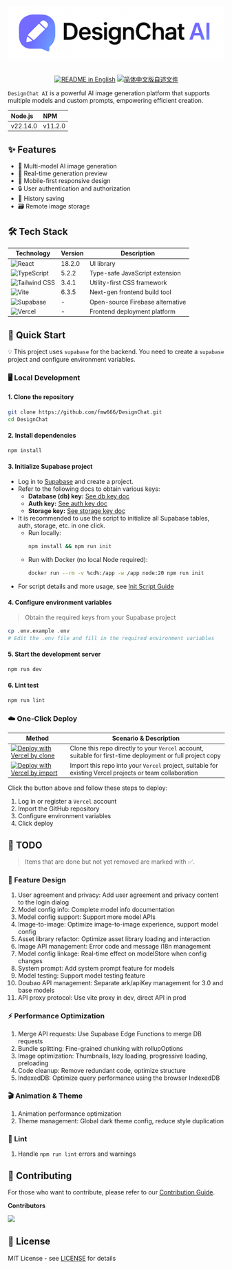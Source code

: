 <div align="center"><img src="./images/top_image.png" alt="License" width="800px" /></div>

<br />

<p align="center">
  <a href="./README.md"><img alt="README in English" src="https://img.shields.io/badge/English-d9d9d9?style=for-the-badge&color=0078D4"></a>
  <a href="./README_CN.md"><img alt="简体中文版自述文件" src="https://img.shields.io/badge/简体中文-d9d9d9?style=for-the-badge&color=1AAD19"></a>
</p>

`DesignChat AI` is a powerful AI image generation platform that supports multiple models and custom prompts, empowering efficient creation.

| Node.js | NPM |
| :-----  | :-- |
| v22.14.0 | v11.2.0 |

## ✨ Features

- 🎨 Multi-model AI image generation
- 🔄 Real-time generation preview
- 📱 Mobile-first responsive design
- 🔒 User authentication and authorization
- 💾 History saving
- 🗃️ Remote image storage

## 🛠️ Tech Stack

| Technology | Version | Description |
|------|------|------|
| ![React](https://img.shields.io/badge/React-18.2.0-20232a?logo=react&logoColor=61DAFB&labelColor=20232a) | 18.2.0 | UI library |
| ![TypeScript](https://img.shields.io/badge/TypeScript-5.2.2-3178C6?logo=typescript&logoColor=white&labelColor=3178C6) | 5.2.2 | Type-safe JavaScript extension |
| ![Tailwind CSS](https://img.shields.io/badge/Tailwind_CSS-3.4.1-0ea5e9?logo=tailwindcss&logoColor=white&labelColor=0ea5e9) | 3.4.1 | Utility-first CSS framework |
| ![Vite](https://img.shields.io/badge/Vite-6.3.5-646CFF?logo=vite&logoColor=FFD62E&labelColor=646CFF) | 6.3.5 | Next-gen frontend build tool |
| ![Supabase](https://img.shields.io/badge/Supabase-3ECF8E?logo=supabase&logoColor=3ECF8E&labelColor=222) | - | Open-source Firebase alternative |
| ![Vercel](https://img.shields.io/badge/Vercel-Deploy-222222?logo=vercel&logoColor=white&labelColor=111111) | - | Frontend deployment platform |

## 🚀 Quick Start

💡 This project uses `supabase` for the backend. You need to create a `supabase` project and configure environment variables.

### 🖥️ Local Development

#### 1. Clone the repository

```bash
git clone https://github.com/fmw666/DesignChat.git
cd DesignChat
```

#### 2. Install dependencies

```bash
npm install
```

#### 3. Initialize Supabase project

- Log in to [Supabase](https://supabase.com/) and create a project.
- Refer to the following docs to obtain various keys:
  - **Database (db) key:** [See db key doc](./docs/supabase/db/README.md)
  - **Auth key:** [See auth key doc](./docs/supabase/auth/README.md)
  - **Storage key:** [See storage key doc](./docs/supabase/storage/README.md)
- It is recommended to use the script to initialize all Supabase tables, auth, storage, etc. in one click.
  - Run locally:
    ```bash
    npm install && npm run init
    ```
  - Run with Docker (no local Node required):
    ```bash
    docker run --rm -v %cd%:/app -w /app node:20 npm run init
    ```
- For script details and more usage, see [Init Script Guide](./scripts/README.md)

#### 4. Configure environment variables

> Obtain the required keys from your Supabase project

```bash
cp .env.example .env
# Edit the .env file and fill in the required environment variables
```

#### 5. Start the development server

```bash
npm run dev
```

#### 6. Lint test

```bash
npm run lint
```

### ☁️ One-Click Deploy

| Method | Scenario & Description |
|------|------|
| [![Deploy with Vercel by clone](https://vercel.com/button)](https://vercel.com/new/clone?repository-url=https%3A%2F%2Fgithub.com%2Ffmw666%2FDesignChat) | Clone this repo directly to your `Vercel` account, suitable for first-time deployment or full project copy |
| [![Deploy with Vercel by import](https://vercel.com/button)](https://vercel.com/new/import?s=https%3A%2F%2Fgithub.com%2Ffmw666%2FDesignChat&teamSlug=maovos-projects) | Import this repo into your `Vercel` project, suitable for existing Vercel projects or team collaboration |

Click the button above and follow these steps to deploy:

1. Log in or register a `Vercel` account
2. Import the GitHub repository
3. Configure environment variables
4. Click deploy

## 📝 TODO

> Items that are done but not yet removed are marked with ✅.

### 🧩 Feature Design

1. User agreement and privacy: Add user agreement and privacy content to the login dialog
1. Model config info: Complete model info documentation
1. Model config support: Support more model APIs
1. Image-to-image: Optimize image-to-image experience, support model config
1. Asset library refactor: Optimize asset library loading and interaction
1. Image API management: Error code and message i18n management
1. Model config linkage: Real-time effect on modelStore when config changes
1. System prompt: Add system prompt feature for models
1. Model testing: Support model testing feature
1. Doubao API management: Separate ark/apiKey management for 3.0 and base models
1. API proxy protocol: Use vite proxy in dev, direct API in prod

### ⚡ Performance Optimization

1. Merge API requests: Use Supabase Edge Functions to merge DB requests
1. Bundle splitting: Fine-grained chunking with rollupOptions
1. Image optimization: Thumbnails, lazy loading, progressive loading, preloading
1. Code cleanup: Remove redundant code, optimize structure
1. IndexedDB: Optimize query performance using the browser IndexedDB

### 🎬 Animation & Theme

1. Animation performance optimization
1. Theme management: Global dark theme config, reduce style duplication

### 🎈 Lint

1. Handle `npm run lint` errors and warnings

## 🤝 Contributing

For those who want to contribute, please refer to our [Contribution Guide](./CONTRIBUTING.md).

**Contributors**

<a href="https://github.com/fmw666/DesignChat/graphs/contributors">
  <img src="https://contrib.rocks/image?repo=fmw666/DesignChat" />
</a>

## 📄 License

MIT License - see [LICENSE](LICENSE) for details
